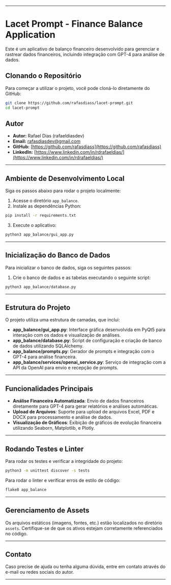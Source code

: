 
---

# Lacet Prompt - Finance Balance Application

Este é um aplicativo de balanço financeiro desenvolvido para gerenciar e rastrear dados financeiros, incluindo integração com GPT-4 para análise de dados.

## Clonando o Repositório

Para começar a utilizar o projeto, você pode cloná-lo diretamente do GitHub:

```bash
git clone https://github.com/rafasdiass/lacet-prompt.git
cd lacet-prompt
```

## Autor

- **Autor:** Rafael Dias (rafaeldiasdev)
- **Email:** rafasdiasdev@gmail.com
- **GitHub:** [https://github.com/rafasdiass](https://github.com/rafasdiass)
- **LinkedIn:** [https://www.linkedin.com/in/rdrafaeldias/](https://www.linkedin.com/in/rdrafaeldias/)

---

## Ambiente de Desenvolvimento Local

Siga os passos abaixo para rodar o projeto localmente:

1. Acesse o diretório `app_balance`.
2. Instale as dependências Python:

```bash
pip install -r requirements.txt
```

3. Execute o aplicativo:

```bash
python3 app_balance/gui_app.py
```

---

## Inicialização do Banco de Dados

Para inicializar o banco de dados, siga os seguintes passos:

1. Crie o banco de dados e as tabelas executando o seguinte script:

```bash
python3 app_balance/database.py
```

---

## Estrutura do Projeto

O projeto utiliza uma estrutura de camadas, que inclui:

- **app_balance/gui_app.py**: Interface gráfica desenvolvida em PyQt5 para interação com os dados e visualização de análises.
- **app_balance/database.py**: Script de configuração e criação de banco de dados utilizando SQLAlchemy.
- **app_balance/prompts.py**: Gerador de prompts e integração com o GPT-4 para análise financeira.
- **app_balance/services/openai_service.py**: Serviço de integração com a API da OpenAI para envio e recepção de prompts.

---

## Funcionalidades Principais

- **Análise Financeira Automatizada**: Envio de dados financeiros diretamente para GPT-4 para gerar relatórios e análises automáticas.
- **Upload de Arquivos**: Suporte para upload de arquivos Excel, PDF e DOCX para processamento e análise de dados.
- **Visualização de Gráficos**: Exibição de gráficos de evolução financeira utilizando Seaborn, Matplotlib, e Plotly.

---

## Rodando Testes e Linter

Para rodar os testes e verificar a integridade do projeto:

```bash
python3 -m unittest discover -s tests
```

Para rodar o linter e verificar erros de estilo de código:

```bash
flake8 app_balance
```

---

## Gerenciamento de Assets

Os arquivos estáticos (imagens, fontes, etc.) estão localizados no diretório `assets`. Certifique-se de que os ativos estejam corretamente referenciados no código.

---

## Contato

Caso precise de ajuda ou tenha alguma dúvida, entre em contato através do e-mail ou redes sociais do autor.

---

